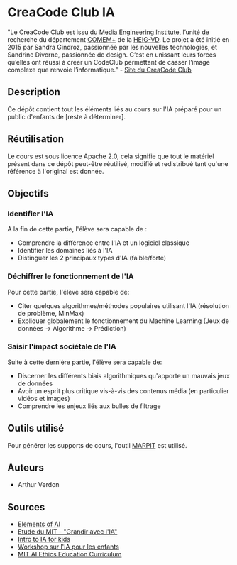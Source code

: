 # CreaCode Club IA

"Le CreaCode Club est issu du [Media Engineering Institute](http://mei.heig-vd.ch), l’unité de recherche du département [COMEM+](http://comem.ch/ 'COMEM+') de la [HEIG-VD](http://www.heig-vd.ch). Le projet a été initié en 2015 par Sandra Gindroz, passionnée par les nouvelles technologies, et Sandrine Divorne, passionnée de design. C’est en unissant leurs forces qu’elles ont réussi à créer un CodeClub permettant de casser l’image complexe que renvoie l’informatique." - [Site du CreaCode Club](https://codeclub.heig-vd.ch)

## Description

Ce dépôt contient tout les éléments liés au cours sur l'IA préparé pour un public d'enfants de [reste à déterminer].

## Réutilisation

Le cours est sous licence Apache 2.0, cela signifie que tout le matériel présent dans ce dépôt peut-être réutilisé, modifié et redistribué tant qu'une référence à l'original est donnée.

## Objectifs

### Identifier l'IA

A la fin de cette partie, l'élève sera capable de :

- Comprendre la différence entre l'IA et un logiciel classique
- Identifier les domaines liés à l'IA
- Distinguer les 2 principaux types d'IA (faible/forte)

### Déchiffrer le fonctionnement de l'IA

Pour cette partie, l'élève sera capable de:

- Citer quelques algorithmes/méthodes populaires utilisant l'IA (résolution de problème, MinMax)
- Expliquer globalement le fonctionnement du Machine Learning (Jeux de données → Algorithme → Prédiction)

### Saisir l'impact sociétale de l'IA

Suite à cette dernière partie, l'élève sera capable de:

- Discerner les différents biais algorithmiques qu'apporte un mauvais jeux de données
- Avoir un esprit plus critique vis-à-vis des contenus média (en particulier vidéos et images)
- Comprendre les enjeux liés aux bulles de filtrage

## Outils utilisé

Pour générer les supports de cours, l'outil [MARPIT](https://marpit.marp.app/) est utilisé.

## Auteurs

- Arthur Verdon

## Sources

- [Elements of AI](https://course.elementsofai.com)
- [Etude du MIT - "Grandir avec l'IA"](https://dam-prod.media.mit.edu/x/2018/08/29/Growin_up_with_AI_Stefania_Druga_2018.pdf)
- [Intro to IA for kids](https://medium.com/eliza-effect/science-fiction-movie-trailers-and-youtube-videos-i-use-to-help-kids-understand-artificial-38a6c08d4652)
- [Workshop sur l'IA pour les enfants](https://medium.com/@_tlabs/ai-for-kids-it-is-our-responsibility-to-enable-children-worldwide-to-engage-with-artificial-ec0d5c627945)
- [MIT AI Ethics Education Curriculum](https://docs.google.com/document/d/1e9wx9oBg7CR0s5O7YnYHVmX7H7pnITfoDxNdrSGkp60/edit#heading=h.ictx1ljsx0z4)

